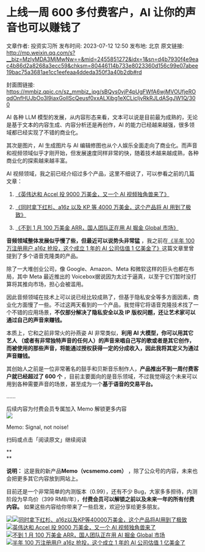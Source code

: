 # 上线一周 600 多付费客户，AI 让你的声音也可以赚钱了

文章作者: 投资实习所
发布时间: 2023-07-12 12:50
发布地: 北京
原文链接: http://mp.weixin.qq.com/s?__biz=MzIyMDA3MjMwNw==&mid=2455851272&idx=1&sn=d4b7930f4e9eac4b86d2a8268a3ecc59&chksm=80446114b733e8023360d156c99e07abee19bac75a3681ae1cc1eefeaa4ddeda350f3a40b2db#rd

封面图链接: https://mmbiz.qpic.cn/sz_mmbiz_jpg/sBQys0vjP4pUgFWfA6wjMVOUfjeROqdOnfHUJbOo3l9iaxGollScQeusf0xxALXibg1eXCLicljvRkRJLdASgJW1Q/300

AI 各种 LLM 模型的发展，从内容形态来看，文本可以说是目前最为成熟的，无论是基于文本的内容生成、内容分析还是再创作，AI
的能力已经越来越强，很多领域都已经实现了不错的商业化。

其次是图片，AI 生成图片与 AI
编辑修图也从个人娱乐全面走向了商业化。而声音和视频领域似乎才刚开始，但发展速度同样非常的快，随着技术越来越成熟，各种商业化的探索越来越丰富。

AI 视频领域，我之前已经介绍过多个产品，这里不细说了，可以参看之前的几篇文章：

  1. [《英伟达和 Accel 投 9000 万美金，又一个 AI 视频独角兽来了》](http://mp.weixin.qq.com/s?__biz=MzIyMDA3MjMwNw==&mid=2455850884&idx=1&sn=c5c04ed58b94423b4e1833e2ba68b06d&chksm=80447f98b733f68e7f170f80716aeb9bcd1591aaac472a5f6ec5b30b9748e44f70066e314e4b&scene=21#wechat_redirect)

  2. [《同时拿下红杉、a16z 以及 KP 等 4000 万美金，这个产品将 AI 用到了极致》](http://mp.weixin.qq.com/s?__biz=MzIyMDA3MjMwNw==&mid=2455851190&idx=1&sn=c4c012cd2633632828c79eea5f0200ed&chksm=804460aab733e9bcfaf38e414c2692c59a4dca162173d0f8f95354bd57d5864c85c6c6ab9d29&scene=21#wechat_redirect)

  3. [《不到 1 月 100 万美金 ARR，国人团队正在用 AI 掘金 Global 市场》](http://mp.weixin.qq.com/s?__biz=MzIyMDA3MjMwNw==&mid=2455851206&idx=1&sn=1efc0a3294a356ad7a6c02b17e08cd71&chksm=804460dab733e9ccb081439e2328c51ccc89808e9558d0b0c02ec93348cbe03fcd7cb0d7fc7b&scene=21#wechat_redirect)

**音频领域整体发展似乎慢了些，但最近可以说势头非常猛** ，我之前在[《半年 100 万注册用户 a16z 抢投，这个成立 1 年的 AI 公司估值 1
亿美金了》](http://mp.weixin.qq.com/s?__biz=MzIyMDA3MjMwNw==&mid=2455850950&idx=1&sn=6bd9274224153ec164920380c78e43db&chksm=80447fdab733f6ccc26c9914bc51b26ac65cc9e883220927066bc7c4afd0db108bf0c3eca423&scene=21#wechat_redirect)这篇文章里曾提到了多个语音克隆类的产品。

除了一大堆创业公司，像 Google、Amazon、Meta 和微软这样的巨头也都在布局，其中 Meta 最近推出的
Voicebox据说因为太过于逼真，以至于它们暂时没打算将其推向市场，担心会被滥用。

因此音频领域在技术上可以说已经比较成熟了，但基于隐私安全等多方面因素，商业化方面慢了一些。不过这两天看到的一个产品，我觉得它将语音克隆技术找了一个不错的应用场景，**不仅部分解决了隐私安全以及
IP 版权问题，还让艺术家可以通过自己的声音来赚钱。**

本质上，它和之前非常火的孙燕姿 AI 非常类似，**利用 AI 大模型，你可以用其它艺人
（或者有非常独特声音的任何人）的声音来唱自己写的歌或者是其它创作，而被使用的那些声音，将能通过授权获得一定的分成收入，因此我将其定义为通过声音赚钱。**

其创始人之前是一位非常著名的鼓手和贝斯音乐制作人，**产品推出不到一周付费客户就已经超过了 600 个**
，目前主要面向的是音乐领域，不过我觉得这个未来可以用到各种需要声音的场景，甚至成为一个**基于语音的交易平台。**

……

  

后续内容为付费会员专属加入 Memo 解锁更多内容  
![](https://mmbiz.qpic.cn/sz_mmbiz_jpg/sBQys0vjP4pUgFWfA6wjMVOUfjeROqdOkSpzW3GaAjCpSczoXs7YFiagibficL1UW9WRz0pzk8OhXlexqXgVyFCTQ/640?wx_fmt=jpeg)  

Memo: Signal, not noise!

扫码或点击「阅读原文」继续阅读

**  
**

**说明：** 这是我的新产品**Memo（vcsmemo.com）** ，除了公众号的内容，未来也会把更多其它内容放到网站上。

目前还是一个非常简单的内测版本（0.99），还有不少 Bug，大家多多担待，内测阶段为早鸟价（399
RMB/年），**付费会员可以解锁之前以及未来一年的所有付费内容。** 如果这些内容给你带来了一些启发，欢迎分享给更多朋友。

![](https://mmbiz.qpic.cn/mmbiz_png/mrJibAziaMQhQGoNHniac6wGOyRe172dlS0HCYicyjiaCTtly2pULIz6YPNsXeRjoQFSuDYezsia4ibhbAc1X3GKtVRyw/640?wx_fmt=png)[![](https://mmbiz.qpic.cn/sz_mmbiz_jpg/sBQys0vjP4oMKqpk3T2v6JD1CY7L0rT0jja8roVibTCK4OPO6T9hFwUtPwOfk59oAcibr9FoOMF5HArIjE0Y4eDg/640?wx_fmt=jpeg)同时拿下红杉、a16z以及KP等40000万美金，这个产品将AI用到了极致](https://mp.weixin.qq.com/s?__biz=MzIyMDA3MjMwNw==&mid=2455851190&idx=1&sn=c4c012cd2633632828c79eea5f0200ed&chksm=804460aab733e9bcfaf38e414c2692c59a4dca162173d0f8f95354bd57d5864c85c6c6ab9d29&scene=21#wechat_redirect)  
[![](https://mmbiz.qpic.cn/sz_mmbiz_jpg/sBQys0vjP4r6s8b577Xcw3s2hFhpNvAE9MFB5CRWVAKyfB8nUicgbrDyDq92R2Vl7TRwtN2d0icFUnrKqWsGZByg/640?wx_fmt=jpeg)英伟达和
Accel 投 9000 万美金，又一个 AI
视频独角兽来了](https://mp.weixin.qq.com/s?__biz=MzIyMDA3MjMwNw==&mid=2455850884&idx=1&sn=c5c04ed58b94423b4e1833e2ba68b06d&chksm=80447f98b733f68e7f170f80716aeb9bcd1591aaac472a5f6ec5b30b9748e44f70066e314e4b&scene=21#wechat_redirect)  
[![](https://mmbiz.qpic.cn/sz_mmbiz_jpg/sBQys0vjP4p0Db2ScztgjUowPAibSXh51pL5pOGRy7vNiaIlHPVC3ibR9yZ50RiaM3qCrW4l0uRJo8ONzic2wiaW7cTA/640?wx_fmt=jpeg)不到
1 月 100 万美金 ARR，国人团队正在用 AI 掘金 Global
市场](https://mp.weixin.qq.com/s?__biz=MzIyMDA3MjMwNw==&mid=2455851206&idx=1&sn=1efc0a3294a356ad7a6c02b17e08cd71&chksm=804460dab733e9ccb081439e2328c51ccc89808e9558d0b0c02ec93348cbe03fcd7cb0d7fc7b&scene=21#wechat_redirect)  
[![](https://mmbiz.qpic.cn/sz_mmbiz_jpg/sBQys0vjP4q3B7lnbL6pkSwIgox3xNzziaNP3ia4rN1qcX4ftvOrYExzicnKKKZ23Y4YNewbsB6ib7M4Mzmtw90icSg/640?wx_fmt=jpeg)半年
100 万注册用户 a16z 抢投，这个成立 1 年的 AI 公司估值 1
亿美金了](https://mp.weixin.qq.com/s?__biz=MzIyMDA3MjMwNw==&mid=2455850950&idx=1&sn=6bd9274224153ec164920380c78e43db&chksm=80447fdab733f6ccc26c9914bc51b26ac65cc9e883220927066bc7c4afd0db108bf0c3eca423&scene=21#wechat_redirect)

  


